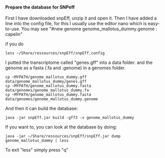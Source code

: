 #### Prepare the database for SNPeff
First I have downloaded snpEff, unzip it and open it.
Then I have added a line into the config file, for this I usually use the editor nano which is easy-to-use.
You may see 
"#new genome
genome_mallotus_dummy.genome : capelin"

if you do 
```
less ~/Share/ressources/snpEff/snpEff.config
```
I putted the transcriptome called "genes.gff" into a data folder. and the genome as a fasta (.fa and .genome) in a genomes folder.
```
cp ~MYPATH/genome_mallotus_dummy.gff data/genome_mallotus_dummy/genes.gff
cp ~MYPATH/genome_mallotus_dummy.fasta data/genomes/genome_mallotus_dummy.fa
cp ~MYPATH/genome_mallotus_dummy.fasta data/genomes/genome_mallotus_dummy.genome
```

And then it can build the database:
```
java -jar snpEff.jar build -gff3 -v genome_mallotus_dummy
```
If you want to, you can look at the database by doing:

```
java -jar ~/Share/ressources/snpEff/snpEff.jar dump genome_mallotus_dummy | less
```
To exit "less" simply press "q"

